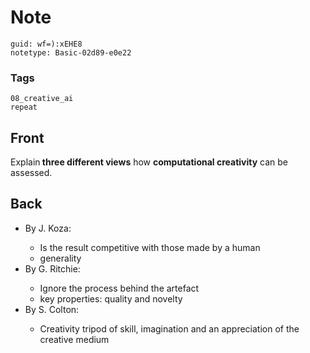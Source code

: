 # Note
```
guid: wf=):xEHE8
notetype: Basic-02d89-e0e22
```

### Tags
```
08_creative_ai
repeat
```

## Front
Explain<b> three different views</b> how <b>computational creativity</b> can be assessed.

## Back
<ul><li>By J. Koza:</li><ul><li>Is the result competitive with those made by a human</li><li>generality</li></ul><li>By G. Ritchie:</li><ul><li>Ignore the process behind the artefact</li><li>key properties: quality and novelty</li></ul><li>By S. Colton:</li><ul><li>Creativity tripod of skill, imagination and an appreciation of the creative medium</li></ul></ul>
